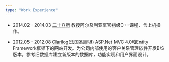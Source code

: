 ```yaml
---
type: "Work Experience"
---
```






+ 2014.02 - 2014.03 <a href="http://28.cetc.com.cn/" target="_blank">二十八所</a> 教授阿尔及利亚军官初级C++课程，含上机操作。


+ 2012.05 - 2012.08 <a href="https://www.clarilog.com/accueil" target="_blank">Clarilog(法国圣康坦)</a> ASP.Net MVC 4.0和Entity Framework框架下的网站开发。为公司内部使用的客户关系管理软件开发B/S版本。参考旧数据库建立新版本的数据库，功能实现和用户界面设计。